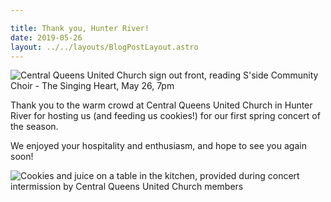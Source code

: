 ```yaml
---

title: Thank you, Hunter River!
date: 2019-05-26
layout: ../../layouts/BlogPostLayout.astro
---
```

![](../images/20190526_165719.jpg "Central Queens United Church sign out front, reading S'side Community Choir - The Singing Heart, May 26, 7pm")

Thank you to the warm crowd at Central Queens United Church in Hunter River for hosting us (and feeding us cookies!) for our first spring concert of the season.

We enjoyed your hospitality and enthusiasm, and hope to see you again soon!

![](../images/20190526_195626.jpg "Cookies and juice on a table in the kitchen, provided during concert intermission by Central Queens United Church members")
